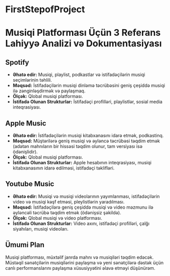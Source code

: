 # FirstStepofProject

# Musiqi Platforması Üçün 3 Referans Lahiyyə Analizi və Dokumentasiyası

## Spotify

- **Əhatə edir:** Musiqi, playlist, podkastlar və istifadəçilərin musiqi seçimlərinin təhlili.
- **Məqsəd:** İstifadəçilərin musiqi dinləmə təcrübəsini geniş çeşiddə musiqi ilə zənginləşdirmək və paylaşmaq.
- **Ölçək:** Qlobal musiqi platforması.
- **İstifadə Olunan Strukturlar:** İstifadəçi profilləri, playlistlər, sosial media inteqrasiyası.

## Apple Music

- **Əhatə edir:** İstifadəçilərin musiqi kitabxanasını idarə etmək, podkastinq.
- **Məqsəd:** Müştərilərə geniş musiqi və əyləncə təcrübəsi təqdim etmək (adətən mahnıların bir hissəsi təqdim olunur, tam versiyası isə ödənişlidir).
- **Ölçək:** Qlobal musiqi platforması.
- **İstifadə Olunan Strukturlar:** Apple hesabının inteqrasiyası, musiqi kitabxanasının idarə edilməsi, istifadəçi təklifləri.

## Youtube Music

- **Əhatə edir:** Musiqi və musiqi videolarının yayımlanması, istifadəçilərin video və musiqi kəşf etməsi, pleylistlərin yaradılması.
- **Məqsəd:** İstifadəçilərə geniş çeşiddə musiqi və video məzmunu ilə əyləncəli təcrübə təqdim etmək (ödənişsiz şəkildə).
- **Ölçək:** Qlobal musiqi və video platforması.
- **İstifadə Olunan Strukturlar:** Video axını, istifadəçi profilləri, çalğı siyahıları, musiqi videoları.

## Ümumi Plan

Musiqi platforması, müxtəlif janrda mahnı və musiqiləri təqdim edəcək. Müstəqil sənətçilərin musiqilərini paylaşma və yeni sənətçilərə dəstək üçün canlı performanslarını paylaşma xüsusiyyətini əlavə etməyi düşünürəm.
